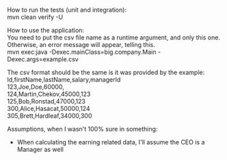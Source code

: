 How to run the tests (unit and integration):<br>
mvn clean verify -U

How to use the application:<br>
You need to put the csv file name as a runtime argument, and only this one. Otherwise, an error message will appear, telling this.<br>
mvn exec:java -Dexec.mainClass=big.company.Main -Dexec.args=example.csv

The csv format should be the same is it was provided by the example:<br>
Id,firstName,lastName,salary,managerId<br>
123,Joe,Doe,60000,<br>
124,Martin,Chekov,45000,123<br>
125,Bob,Ronstad,47000,123<br>
300,Alice,Hasacat,50000,124<br>
305,Brett,Hardleaf,34000,300

Assumptions, when I wasn't 100% sure in something:
* When calculating the earning related data, I'll assume the CEO is a Manager as well
